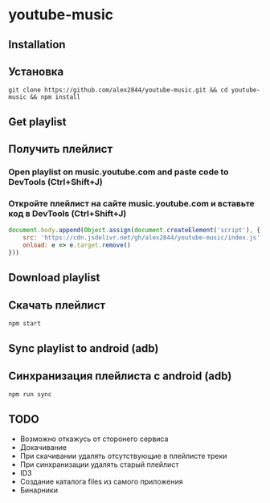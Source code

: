 # youtube-music

## Installation
## Установка
```
git clone https://github.com/alex2844/youtube-music.git && cd youtube-music && npm install
```

## Get playlist
## Получить плейлист
### Open playlist on music.youtube.com and paste code to DevTools (Ctrl+Shift+J)
### Откройте плейлист на сайте music.youtube.com и вставьте код в DevTools (Ctrl+Shift+J)
```javascript
document.body.append(Object.assign(document.createElement('script'), {
	src: 'https://cdn.jsdelivr.net/gh/alex2844/youtube-music/index.js',
	onload: e => e.target.remove()
}))
```

## Download playlist
## Скачать плейлист
```javascript
npm start
```

## Sync playlist to android (adb)
## Синхранизация плейлиста с android (adb)
```javascript
npm run sync
```

## TODO
- Возможно откажусь от сторонего сервиса
- Докачивание
- При скачивании удалять отсутствующие в плейлисте треки
- При синхранизации удалять старый плейлист
- ID3
- Создание каталога files из самого приложения
- Бинарники
